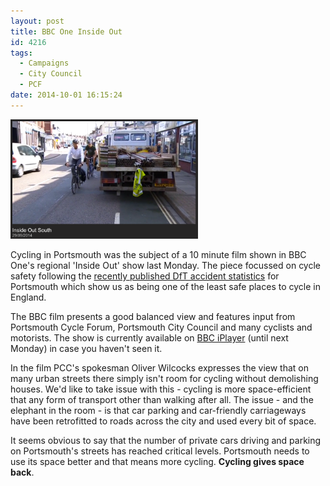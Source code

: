```yaml
---
layout: post
title: BBC One Inside Out
id: 4216
tags:
  - Campaigns
  - City Council
  - PCF
date: 2014-10-01 16:15:24
---
```


<img src="/assets/insideout.png" alt="Cycling in Portsmouth" style="width: 300px;"/>

Cycling in Portsmouth was the subject of a 10 minute film shown in BBC One's regional 'Inside Out' show last Monday. The piece focussed on cycle safety following the [recently published DfT accident statistics](/2014/09/portsmouths-cyclist-accident-rate-increases-by-9/ "Portsmouth’s Cyclist Accident Rate Increases by 9%") for Portsmouth which show us as being one of the least safe places to cycle in England.

The BBC film presents a good balanced view and features input from Portsmouth Cycle Forum, Portsmouth City Council and many cyclists and motorists. The show is currently available on [BBC iPlayer](http://www.bbc.co.uk/programmes/b04hv5rh "BB Inside Out") (until next Monday) in case you haven't seen it.

In the film PCC's spokesman Oliver Wilcocks expresses the view that on many urban streets there simply isn't room for cycling without demolishing houses. We'd like to take issue with this - cycling is more space-efficient that any form of transport other than walking after all. The issue - and the elephant in the room - is that car parking and car-friendly carriageways have been retrofitted to roads across the city and used every bit of space.

It seems obvious to say that the number of private cars driving and parking on Portsmouth's streets has reached critical levels. Portsmouth needs to use its space better and that means more cycling. **Cycling gives space back**.